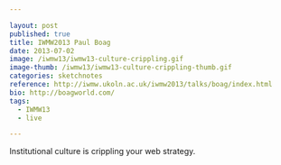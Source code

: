 ```yaml
---

layout: post
published: true
title: IWMW2013 Paul Boag
date: 2013-07-02
image: /iwmw13/iwmw13-culture-crippling.gif
image-thumb: /iwmw13/iwmw13-culture-crippling-thumb.gif
categories: sketchnotes
reference: http://iwmw.ukoln.ac.uk/iwmw2013/talks/boag/index.html
bio: http://boagworld.com/
tags:
  - IWMW13
  - live

---
```


Institutional culture is crippling your web strategy.
